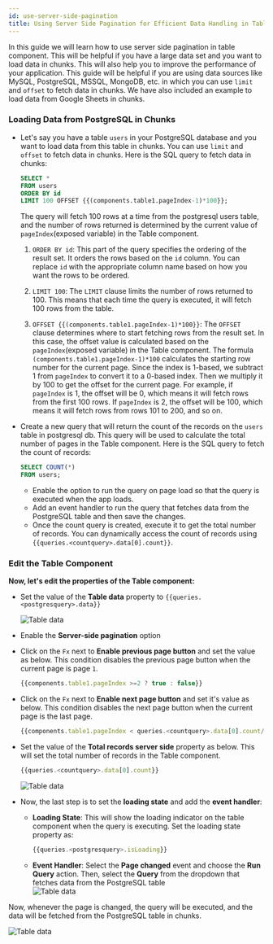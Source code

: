 ```yaml
---
id: use-server-side-pagination
title: Using Server Side Pagination for Efficient Data Handling in Tables
---
```


<div style={{paddingBottom:'24px'}}>

In this guide we will learn how to use server side pagination in table component. This will be helpful if you have a large data set and you want to load data in chunks. This will also help you to improve the performance of your application. This guide will be helpful if you are using data sources like MySQL, PostgreSQL, MSSQL, MongoDB, etc. in which you can use `limit` and `offset` to fetch data in chunks. We have also included an example to load data from Google Sheets in chunks.

</div>

<div style={{paddingTop:'24px', paddingBottom:'24px'}}>

### Loading Data from PostgreSQL in Chunks

- Let's say you have a table `users` in your PostgreSQL database and you want to load data from this table in chunks. You can use `limit` and `offset` to fetch data in chunks. Here is the SQL query to fetch data in chunks:
  ```sql title="PostgreSQL query"
  SELECT *
  FROM users
  ORDER BY id
  LIMIT 100 OFFSET {{(components.table1.pageIndex-1)*100}};
  ```
  
  The query will fetch 100 rows at a time from the postgresql users table, and the number of rows returned is determined by the current value of `pageIndex`(exposed variable) in the Table component.
  
  1. `ORDER BY id`: This part of the query specifies the ordering of the result set. It orders the rows based on the `id` column. You can replace `id` with the appropriate column name based on how you want the rows to be ordered.
  
  2. `LIMIT 100`: The `LIMIT` clause limits the number of rows returned to 100. This means that each time the query is executed, it will fetch 100 rows from the table.
  
  3. `OFFSET {{(components.table1.pageIndex-1)*100}}`: The `OFFSET` clause determines where to start fetching rows from the result set. In this case, the offset value is calculated based on the `pageIndex`(exposed variable) in the Table component. The formula `(components.table1.pageIndex-1)*100` calculates the starting row number for the current page. Since the index is 1-based, we subtract 1 from `pageIndex` to convert it to a 0-based index. Then we multiply it by 100 to get the offset for the current page. For example, if `pageIndex` is 1, the offset will be 0, which means it will fetch rows from the first 100 rows. If `pageIndex` is 2, the offset will be 100, which means it will fetch rows from rows 101 to 200, and so on.


- Create a new query that will return the count of the records on the `users` table in postgresql db. This query will be used to calculate the total number of pages in the Table component. Here is the SQL query to fetch the count of records:
  
  ```sql
  SELECT COUNT(*)
  FROM users;
  ```
  
  - Enable the option to run the query on page load so that the query is executed when the app loads.
  - Add an event handler to run the query that fetches data from the PostgreSQL table and then save the changes.
  - Once the count query is created, execute it to get the total number of records. You can dynamically access the count of records using `{{queries.<countquery>.data[0].count}}`.

</div>

<div style={{paddingTop:'24px', paddingBottom:'24px'}}>

### Edit the Table Component

**Now, let's edit the properties of the Table component:**

- Set the value of the **Table data** property to `{{queries.<postgresquery>.data}}`
  <div style={{textAlign: 'center'}}>
    <img style={{ border:'0', marginBottom:'15px', borderRadius:'5px', boxShadow: '0px 1px 3px rgba(0, 0, 0, 0.2)' }} className="screenshot-full" src="/img/how-to/server-side/data.png" alt="Table data" />
  </div>
  
- Enable the **Server-side pagination** option
- Click on the `Fx` next to **Enable previous page button** and set the value as below. This condition disables the previous page button when the current page is page `1`.
  ```js
  {{components.table1.pageIndex >=2 ? true : false}}
  ```
- Click on the `Fx` next to **Enable next page button** and set it's value as below. This condition disables the next page button when the current page is the last page.
   ```js
   {{components.table1.pageIndex < queries.<countquery>.data[0].count/100 ? true : false}}
   ```
- Set the value of the **Total records server side** property as below. This will set the total number of records in the Table component. 
   ```js
   {{queries.<countquery>.data[0].count}}
   ```
  <div style={{textAlign: 'center'}}>
    <img style={{ border:'0', marginBottom:'15px', borderRadius:'5px', boxShadow: '0px 1px 3px rgba(0, 0, 0, 0.2)' }} className="screenshot-full" src="/img/how-to/server-side/pagination.png" alt="Table data" />
  </div>

- Now, the last step is to set the **loading state** and add the **event handler**:
   - **Loading State**: This will show the loading indicator on the table component when the query is executing. Set the loading state property as:
     ```js
     {{queries.<postgresquery>.isLoading}}
     ```
   - **Event Handler**: Select the **Page changed** event and choose the **Run Query** action. Then, select the **Query** from the dropdown that fetches data from the PostgreSQL table
     <div style={{textAlign: 'center'}}>
      <img style={{ border:'0', marginBottom:'15px', borderRadius:'5px', boxShadow: '0px 1px 3px rgba(0, 0, 0, 0.2)' }} className="screenshot-full" src="/img/how-to/server-side/event.png" alt="Table data" />
     </div>

Now, whenever the page is changed, the query will be executed, and the data will be fetched from the PostgreSQL table in chunks.

  <div style={{textAlign: 'center'}}>
    <img style={{ border:'0', marginBottom:'15px', borderRadius:'5px', boxShadow: '0px 1px 3px rgba(0, 0, 0, 0.2)' }} className="screenshot-full" src="/img/how-to/server-side/change.gif" alt="Table data" />
  </div>

  </div>
